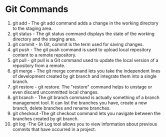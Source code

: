 # Git Commands
1. git add - The git add command adds a change in the working directory to the staging area.
2. git status - The git status command displays the state of the working directory and the staging area.
3. git commit - In Git, commit is the term used for saving changes.
4. git push - The git push command is used to upload local repository content to a remote repository.
5. git pull - git pull is a Git command used to update the local version of a repository from a remote.
6. git merge - The git merge command lets you take the independent lines of development created by git branch and integrate them into a single branch.
7. git restore - git restore. The "restore" command helps to unstage or even discard uncommitted local changes.
8. git branch - The git branch command is actually something of a branch management tool. It can list the branches you have, create a new branch, delete branches and rename branches.
9. git checkout -The git checkout command lets you navigate between the branches created by git branch.
10. git log -The Git Log tool allows you to view information about previous commits that have occurred in a project.
